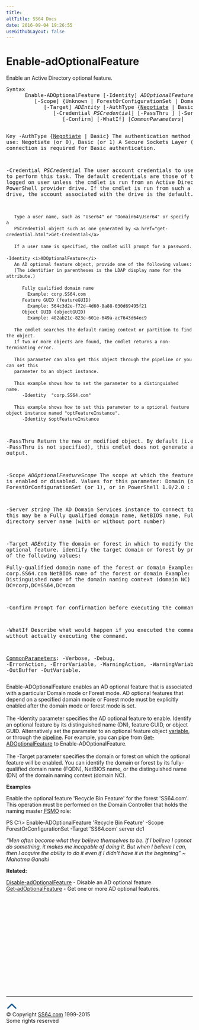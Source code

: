 ```yaml
---
title:
altTitle: SS64 Docs
date: 2016-09-04 19:26:55
useGithubLayout: false
---
```

<!-- #BeginLibraryItem "/Library/head_ps.lbi" --><!-- #EndLibraryItem --><h1>Enable-adOptionalFeature</h1> 
<p>Enable an Active Directory optional feature.</p>
<pre>Syntax
      Enable-ADOptionalFeature [-Identity] <i>ADOptionalFeature</i>
         [-Scope] {Unknown | ForestOrConfigurationSet | Domain}
            [-Target] <i>ADEntity</i> [-AuthType {<u>Negotiate</u> | Basic}]
               [-Credential <i>PSCredential</i>] [-PassThru ] [-Server <i>string</i>]
                  [-Confirm] [-WhatIf] [<i>CommonParameters</i>]

Key
   -AuthType {<u>Negotiate</u> | Basic}
       The authentication method to use: Negotiate (or 0), Basic (or 1)
       A Secure Sockets Layer (SSL) connection is required for Basic authentication.

   -Credential <i>PSCredential</i>
       The user account credentials to use to perform this task.
       The default credentials are those of the currently logged on user unless the
       cmdlet is run from an Active Directory PowerShell provider drive.
       If the cmdlet is run from such a provider drive, the account associated with the drive is the default.

       Type a user name, such as "User64" or "Domain64\User64" or specify a
       PSCredential object such as one generated by <a href="get-credential.html">Get-Credential</a> 

       If a user name is specified, the cmdlet will prompt for a password.

    -Identity <i>ADOptionalFeature</i>
       An AD optional feature object, provide one of the following values:
       (The identifier in parentheses is the LDAP display name for the attribute.)

          Fully qualified domain name
            Example: corp.SS64.com
          Feature GUID (featureGUID) 
            Example: 564c3d2e-f72d-4d60-8a88-030d69495f21
          Object GUID (objectGUID)
            Example: 482ab21c-823e-601e-649a-ac7643d64ec9

       The cmdlet searches the default naming context or partition to find the object.
       If two or more objects are found, the cmdlet returns a non-terminating error.

       This parameter can also get this object through the pipeline or you can set this
       parameter to an object instance.

       This example shows how to set the parameter to a distinguished name.
          -Identity  "corp.SS64.com"

       This example shows how to set this parameter to a optional feature object instance named "optFeatureInstance".
          -Identity $optFeatureInstance
       
   -PassThru
       Return the new or modified object.
       By default (i.e. if -PassThru is not specified), this cmdlet does not generate any output.

   -Scope <i>ADOptionalFeatureScope</i>
       The scope at which the feature is enabled or disabled.
       Values for this parameter: Domain (or 0), ForestOrConfigurationSet (or 1), or in PowerShell 1.0/2.0 : Forest

   -Server <i>string</i>
       The AD Domain Services instance to connect to, this may be a Fully qualified domain name,
       NetBIOS name, Fully qualified directory server name (with or without port number)

   -Target <i>ADEntity</i>
       The domain or forest in which to modify the optional feature.
       identify the target domain or forest by providing one of the following values:  
          Fully-qualified domain name of the forest or domain
            Example: corp.SS64.com
          NetBIOS name of the forest or domain
           Example: corp
          Distinguished name of the domain naming context (domain NC)
            Example:  DC=corp,DC=SS64,DC=com

   -Confirm
       Prompt for confirmation before executing the command.

   -WhatIf
       Describe what would happen if you executed the command without actually executing the command.

   <a href="common.html">CommonParameters</a>:
       -Verbose, -Debug, -ErrorAction, -ErrorVariable, -WarningAction, -WarningVariable,
       -OutBuffer -OutVariable.</pre>
<p>Enable-ADOptionalFeature enables an AD optional feature that is associated with a particular Domain mode or Forest mode. AD optional features that depend on a specified domain mode or Forest mode must be explicitly enabled after the domain mode or forest mode is set.<br>
<br>The <span class="code">-Identity</span> parameter specifies the AD optional feature  to enable. Identify an optional feature by its distinguished name (DN), feature GUID, or object GUID. Alternatively set the parameter to 
an optional feature object <a href="syntax-variables.html">variable</a>, or  through the <a href="syntax-pipeline.html">pipeline</a>. For example, you can pipe from <a href="get-adoptionalfeature.html">Get-ADOptionalFeature</a>  to  Enable-ADOptionalFeature.<br>
<br>The <span class="code">-Target</span> parameter specifies the domain or forest on which the optional feature will be enabled. You can identify the
domain or forest by its fully-qualified domain name (FQDN), NetBIOS name, or the distinguished name (DN) of the domain naming context (domain NC).</p>
<p><b>Examples</b></p>
<p>Enable the optional feature 'Recycle Bin Feature' for the forest 'SS64.com'. This operation must be performed 
on the Domain Controller that holds the naming master <abbr title="Flexible Single Master Operations">FSMO</abbr> role:</p>
<p><span class="code">PS C:\&gt; Enable-ADOptionalFeature 'Recycle Bin Feature' -Scope ForestOrConfigurationSet -Target 'SS64.com' server
dc1</span></p>
<p class="quote"><i>“Men often become what they believe themselves to be. If I believe I cannot do something, it makes me incapable of doing it. But when I believe I can, then I acquire the ability to do it even if I didn't have it in the beginning” ~ Mahatma Gandhi</i></p>
<p><b>Related:</b></p>
<p><a href="disable-adoptionalfeature.html">Disable-adOptionalFeature</a> - Disable an AD optional feature.<br>
<a href="get-adoptionalfeature.html">Get-adOptionalFeature</a> - Get one or more AD optional features.</p><!-- #BeginLibraryItem "/Library/foot_ps.lbi" --><p>
<!-- PowerShell300 -->
<ins class="adsbygoogle" style="display:inline-block;width:300px;height:250px" data-ad-client="ca-pub-6140977852749469" data-ad-slot="6253539900"></ins>
<script>
(adsbygoogle = window.adsbygoogle || []).push({});
</script></p>
<hr>
<div id="bl" class="footer"><a href="enable-adoptionalfeature.html#"><img src="../images/top.png" width="30" height="22" alt="Back to the Top"></a></div>
<div id="br" class="footer, tagline">© Copyright <a href="http://ss64.com/">SS64.com</a> 1999-2015<br>
Some rights reserved</div><!-- #EndLibraryItem -->

